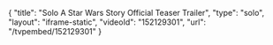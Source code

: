 {
    "title": "Solo A Star Wars Story Official Teaser Trailer",
    "type": "solo",
    "layout": "iframe-static",
    "videoId": "152129301",
    "url": "\/tvpembed\/152129301"
}